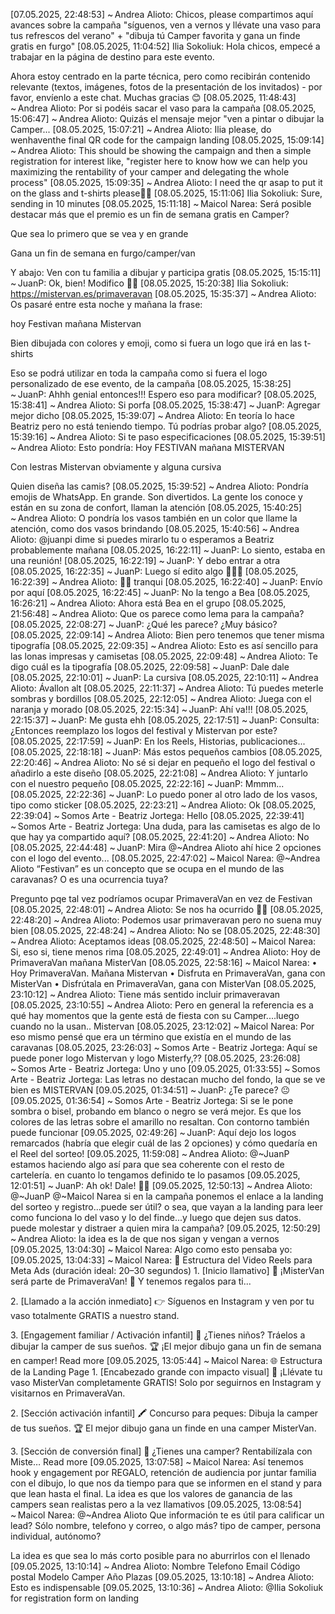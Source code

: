 [07.05.2025, 22:48:53] ~ Andrea Alioto: Chicos, please compartimos aquí avances sobre la campaña "síguenos, ven a vernos y llévate una vaso para tus refrescos del verano" + "dibuja tú Camper favorita y gana un finde gratis en furgo"
[08.05.2025, 11:04:52] Ilia Sokoliuk: Hola chicos, 
empecé a trabajar en la página de destino para este evento. 

Ahora estoy centrado en la parte técnica, pero como recibirán contenido relevante (textos, imágenes, fotos de la presentación de los invitados) - por favor, envíenlo a este chat. 
Muchas gracias 😊
[08.05.2025, 11:48:43] ~ Andrea Alioto: Por si podéis sacar el vaso para la campaña
[08.05.2025, 15:06:47] ~ Andrea Alioto: Quizás el mensaje mejor "ven a pintar o dibujar la Camper...
[08.05.2025, 15:07:21] ~ Andrea Alioto: Ilia please, do wenhaventhe final QR code for the campaign landing
[08.05.2025, 15:09:14] ~ Andrea Alioto: This should be showing the campaign and then a simple registration for interest like, "register here to know how we can help you maximizing the rentability of your camper and delegating the whole process"
[08.05.2025, 15:09:35] ~ Andrea Alioto: I need the qr asap to put it on the glass and t-shirts please🙏🏼
[08.05.2025, 15:11:06] Ilia Sokoliuk: Sure, sending in 10 minutes
[08.05.2025, 15:11:18] ~ Maicol Narea: Será posible destacar más que el premio es un fin de semana gratis en Camper?

Que sea lo primero que se vea y en grande

Gana un fin de semana en furgo/camper/van

Y abajo:
Ven con tu familia a dibujar y participa gratis
[08.05.2025, 15:15:11] ~ JuanP: Ok, bien! Modifico 🙏🏻
[08.05.2025, 15:20:38] Ilia Sokoliuk: https://mistervan.es/primaveravan
[08.05.2025, 15:35:37] ~ Andrea Alioto: Os pasaré entre esta noche y mañana la frase:

hoy 
Festivan
mañana 
Mistervan

Bien dibujada con colores y emoji, como si fuera un logo que irá en las t-shirts 

Eso se podrá utilizar en toda la campaña como si fuera el logo personalizado de ese evento, de la campaña
[08.05.2025, 15:38:25] ~ JuanP: Ahhh genial entonces!!! Espero eso para modificar?
[08.05.2025, 15:38:41] ~ Andrea Alioto: Si porfa
[08.05.2025, 15:38:47] ~ JuanP: Agregar mejor dicho
[08.05.2025, 15:39:07] ~ Andrea Alioto: En teoría lo hace Beatriz pero no está teniendo tiempo. Tú podrías probar algo?
[08.05.2025, 15:39:16] ~ Andrea Alioto: Si te paso especificaciones
[08.05.2025, 15:39:51] ~ Andrea Alioto: Esto pondría:
Hoy
FESTIVAN
mañana
MISTERVAN

Con lestras Mistervan obviamente y alguna cursiva

Quien diseña las camis?
[08.05.2025, 15:39:52] ~ Andrea Alioto: Pondría emojis de WhatsApp. En grande. Son divertidos. La gente los conoce y están en su zona de confort, llaman la atención
[08.05.2025, 15:40:25] ~ Andrea Alioto: O pondría los vasos también en un color que llame la atención, como dos vasos brindando
[08.05.2025, 15:40:56] ~ Andrea Alioto: @juanpi dime si puedes mirarlo tu o esperamos a Beatriz probablemente mañana
[08.05.2025, 16:22:11] ~ JuanP: Lo siento, estaba en una reunión!
[08.05.2025, 16:22:19] ~ JuanP: Y debo entrar a otra
[08.05.2025, 16:22:35] ~ JuanP: Luego sí edito algo 👨🏻‍💻
[08.05.2025, 16:22:39] ~ Andrea Alioto: 👍🏼 tranqui
[08.05.2025, 16:22:40] ~ JuanP: Envío por aquí
[08.05.2025, 16:22:45] ~ JuanP: No la tengo a Bea
[08.05.2025, 16:26:21] ~ Andrea Alioto: Ahora está Bea en el grupo
[08.05.2025, 21:56:48] ~ Andrea Alioto: Que os parece como lema para la campaña?
[08.05.2025, 22:08:27] ~ JuanP: ¿Qué les parece? ¿Muy básico?
[08.05.2025, 22:09:14] ~ Andrea Alioto: Bien pero tenemos que tener misma tipografía
[08.05.2025, 22:09:35] ~ Andrea Alioto: Esto es así sencillo para las lonas impresas y camisetas
[08.05.2025, 22:09:48] ~ Andrea Alioto: Te digo cuál es la tipografía
[08.05.2025, 22:09:58] ~ JuanP: Dale dale
[08.05.2025, 22:10:01] ~ JuanP: La cursiva
[08.05.2025, 22:10:11] ~ Andrea Alioto: Ávallon alt
[08.05.2025, 22:11:37] ~ Andrea Alioto: Tú puedes meterle sombras y bordillos
[08.05.2025, 22:12:05] ~ Andrea Alioto: Juega con el naranja y morado
[08.05.2025, 22:15:34] ~ JuanP: Ahí va!!!
[08.05.2025, 22:15:37] ~ JuanP: Me gusta ehh
[08.05.2025, 22:17:51] ~ JuanP: Consulta: ¿Entonces reemplazo los logos del festival y Mistervan por este?
[08.05.2025, 22:17:59] ~ JuanP: En los Reels, Historias, publicaciones...
[08.05.2025, 22:18:18] ~ JuanP: Más estos pequeños cambios
[08.05.2025, 22:20:46] ~ Andrea Alioto: No sé si dejar en pequeño el logo del festival o añadirlo a este diseño
[08.05.2025, 22:21:08] ~ Andrea Alioto: Y juntarlo con el nuestro pequeño
[08.05.2025, 22:22:16] ~ JuanP: Mmmm...
[08.05.2025, 22:22:36] ~ JuanP: Lo puedo poner al otro lado de los vasos, tipo como sticker
[08.05.2025, 22:23:21] ~ Andrea Alioto: Ok
[08.05.2025, 22:39:04] ~ Somos Arte - Beatriz Jortega: Hello
[08.05.2025, 22:39:41] ~ Somos Arte - Beatriz Jortega: Una duda, para las camisetas es algo de lo que hay ya compartido aquí?
[08.05.2025, 22:41:20] ~ Andrea Alioto: No
[08.05.2025, 22:44:48] ~ JuanP: Mira @⁨~Andrea Alioto⁩ ahí hice 2 opciones con el logo del evento...
[08.05.2025, 22:47:02] ~ Maicol Narea: @⁨~Andrea Alioto⁩ “Festivan” es un concepto que se ocupa en el mundo de las caravanas? O es una ocurrencia tuya? 

Pregunto pqe tal vez podríamos ocupar PrimaveraVan en vez de Festivan
[08.05.2025, 22:48:01] ~ Andrea Alioto: Se nos ha ocurrido 🤣🤣
[08.05.2025, 22:48:20] ~ Andrea Alioto: Podemos usar primaveravan pero no suena muy bien
[08.05.2025, 22:48:24] ~ Andrea Alioto: No se
[08.05.2025, 22:48:30] ~ Andrea Alioto: Aceptamos ideas
[08.05.2025, 22:48:50] ~ Maicol Narea: Si, eso si, tiene menos rima
[08.05.2025, 22:49:01] ~ Andrea Alioto: Hoy de 
PrimaveraVan
mañana 
MisterVan
[08.05.2025, 22:58:16] ~ Maicol Narea: •⁠  ⁠Hoy PrimaveraVan. Mañana Mistervan
•⁠  ⁠⁠Disfruta en PrimaveraVan, gana con MisterVan
•⁠  ⁠⁠Disfrútala en PrimaveraVan, gana con MisterVan
[08.05.2025, 23:10:12] ~ Andrea Alioto: Tiene más sentido incluir primaveravan
[08.05.2025, 23:10:55] ~ Andrea Alioto: Pero en general la referencia es a qué hay momentos que la gente está de fiesta con su Camper....luego cuando no la usan.. Mistervan
[08.05.2025, 23:12:02] ~ Maicol Narea: Por eso mismo pensé que era un término que existía en el mundo de las caravanas
[08.05.2025, 23:26:03] ~ Somos Arte - Beatriz Jortega: Aquí se puede poner logo Mistervan y logo Misterfy,??
[08.05.2025, 23:26:08] ~ Somos Arte - Beatriz Jortega: Uno y uno
[09.05.2025, 01:33:55] ~ Somos Arte - Beatriz Jortega: Las letras no destacan mucho del fondo, la que se ve bien es MISTERVAN
[09.05.2025, 01:34:51] ~ JuanP: ¿Te parece? 😐
[09.05.2025, 01:36:54] ~ Somos Arte - Beatriz Jortega: Si se le pone sombra o bisel, probando em blanco o negro se verá mejor. Es que los colores de las letras sobre el amarillo no resaltan. Con contorno también puede funcionar
[09.05.2025, 02:49:26] ~ JuanP: Aquí dejo los logos remarcados (habría que elegir cuál de las 2 opciones) y cómo quedaría en el Reel del sorteo!
[09.05.2025, 11:59:08] ~ Andrea Alioto: @⁨~JuanP⁩ estamos haciendo algo así para que sea coherente con el resto de cartelería. en cuanto lo tengamos definido te lo pasamos
[09.05.2025, 12:01:51] ~ JuanP: Ah ok! Dale! 👍🏻
[09.05.2025, 12:50:13] ~ Andrea Alioto: @⁨~JuanP⁩ @⁨~Maicol Narea⁩ si en la campaña ponemos el enlace a la landing del sorteo y registro...puede ser útil? o sea, que vayan a la landing para leer como funciona lo del vaso y lo del finde...y luego que dejen sus datos. puede molestar y distraer a quien mira la campaña?
[09.05.2025, 12:50:29] ~ Andrea Alioto: la idea es la de que nos sigan y vengan a vernos
[09.05.2025, 13:04:30] ~ Maicol Narea: Algo como esto pensaba yo:
[09.05.2025, 13:04:33] ~ Maicol Narea: 🎥 Estructura del Video Reels para Meta Ads (duración ideal: 20–30 segundos)
1.⁠ ⁠[Inicio llamativo]
🎉 ¡MisterVan será parte de PrimaveraVan!
🎁 Y tenemos regalos para ti...

2.⁠ ⁠[Llamado a la acción inmediato]
👉 Síguenos en Instagram y ven por tu vaso totalmente GRATIS a nuestro stand.

3.⁠ ⁠[Engagement familiar / Activación infantil]
🎨 ¿Tienes niños? Tráelos a dibujar la camper de sus sueños.
🏆 ¡El mejor dibujo gana un fin de semana en camper!
‎Read more
[09.05.2025, 13:05:44] ~ Maicol Narea: 🌐 Estructura de la Landing Page
1.⁠ ⁠[Encabezado grande con impacto visual]
🎁 ¡Llévate tu vaso MisterVan completamente GRATIS!
Solo por seguirnos en Instagram y visitarnos en PrimaveraVan.

2.⁠ ⁠[Sección activación infantil]
🖍️ Concurso para peques:
Dibuja la camper de tus sueños.
🏆 El mejor dibujo gana un finde en una camper MisterVan.

3.⁠ ⁠[Sección de conversión final]
💸 ¿Tienes una camper? Rentabilízala con Miste…
‎Read more
[09.05.2025, 13:07:58] ~ Maicol Narea: Así tenemos hook y engagement por REGALO, retención de audiencia por juntar familia con el dibujo, lo que nos da tiempo para que se informen en el stand y para que lean hasta el final.
La idea es que los valores de ganancia de las campers sean realistas pero a la vez llamativos
[09.05.2025, 13:08:54] ~ Maicol Narea: @⁨~Andrea Alioto⁩ Que información te es útil para calificar un lead? Sólo nombre, telefono y correo, o algo más? tipo de camper, persona individual, autónomo?

La idea es que sea lo más corto posible para no aburrirlos con el llenado
[09.05.2025, 13:10:14] ~ Andrea Alioto: Nombre
Telefono
Email
Código postal
Modelo Camper
Año 
Plazas
[09.05.2025, 13:10:18] ~ Andrea Alioto: Esto es indispensable
[09.05.2025, 13:10:36] ~ Andrea Alioto: @⁨Ilia Sokoliuk⁩ for registration form on landing